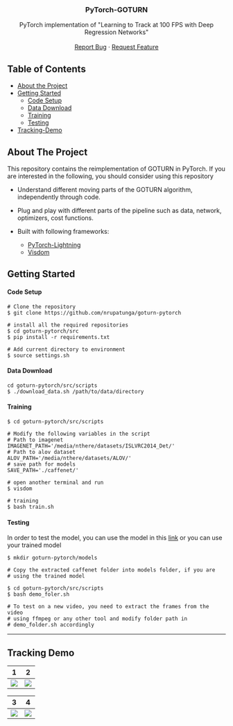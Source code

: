 <!-- PROJECT LOGO -->
<p align="center">
  <h3 align="center">PyTorch-GOTURN</h3>

  <p align="center">
    PyTorch implementation of "Learning to Track at 100 FPS with Deep Regression Networks"
    <br />
    <br />
    <a href="https://github.com/nrupatunga/goturn-pytorch/issues">Report Bug</a>
    ·
    <a href="https://github.com/nrupatunga/goturn-pytorch/issues">Request Feature</a>
  </p>
</p>

<!-- TABLE OF CONTENTS -->
## Table of Contents

* [About the Project](#about-the-project)
* [Getting Started](#getting-started)
	- [Code Setup](#code-setup)
	- [Data Download](#data-download)
	- [Training](#training)
	- [Testing](#testing)
* [Tracking-Demo](#tracking-demo)

<!-- ABOUT THE PROJECT -->
## About The Project

This repository contains the reimplementation of GOTURN in PyTorch.
If you are interested in the following, you should consider using this
repository

* Understand different moving parts of the GOTURN algorithm,
independently through code. 

* Plug and play with different parts of the pipeline such as data, network, optimizers, cost functions.

* Built with following frameworks:
	- [PyTorch-Lightning](https://github.com/PyTorchLightning/pytorch-lightning)
	- [Visdom](https://github.com/facebookresearch/visdom)

<!-- GETTING STARTED -->
## Getting Started

#### Code Setup
```
# Clone the repository
$ git clone https://github.com/nrupatunga/goturn-pytorch

# install all the required repositories
$ cd goturn-pytorch/src
$ pip install -r requirements.txt

# Add current directory to environment
$ source settings.sh
```

#### Data Download
```
cd goturn-pytorch/src/scripts
$ ./download_data.sh /path/to/data/directory
```

#### Training
```
$ cd goturn-pytorch/src/scripts

# Modify the following variables in the script
# Path to imagenet
IMAGENET_PATH='/media/nthere/datasets/ISLVRC2014_Det/'
# Path to alov dataset
ALOV_PATH='/media/nthere/datasets/ALOV/'
# save path for models
SAVE_PATH='./caffenet/'

# open another terminal and run
$ visdom

# training
$ bash train.sh
```

#### Testing

In order to test the model, you can use the model in this
[link](https://drive.google.com/drive/folders/1utL6Eh7CnxPM8_o8p5T72duZkhhG0tru?usp=sharing)
or you can use your trained model

```
$ mkdir goturn-pytorch/models

# Copy the extracted caffenet folder into models folder, if you are
# using the trained model

$ cd goturn-pytorch/src/scripts
$ bash demo_foler.sh

# To test on a new video, you need to extract the frames from the video
# using ffmpeg or any other tool and modify folder path in
# demo_folder.sh accordingly
```
---

## Tracking Demo

|1           |  2 |
|------------------------|-------------------------|
|![](https://github.com/nrupatunga/goturn-pytorch/blob/master/doc/output/1.gif)  | ![](https://github.com/nrupatunga/goturn-pytorch/blob/master/doc/output/2.gif) | 

|3           |  4 |
|------------------------|-------------------------|
|![](https://github.com/nrupatunga/goturn-pytorch/blob/master/doc/output/3.gif)  | ![](https://github.com/nrupatunga/goturn-pytorch/blob/master/doc/output/2.gif) | 
